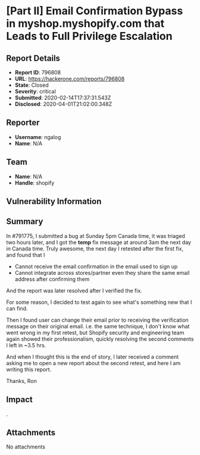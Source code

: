 # [Part II] Email Confirmation Bypass in myshop.myshopify.com that Leads to Full Privilege Escalation

## Report Details
- **Report ID**: 796808
- **URL**: https://hackerone.com/reports/796808
- **State**: Closed
- **Severity**: critical
- **Submitted**: 2020-02-14T17:37:31.543Z
- **Disclosed**: 2020-04-01T21:02:00.348Z

## Reporter
- **Username**: ngalog
- **Name**: N/A

## Team
- **Name**: N/A
- **Handle**: shopify

## Vulnerability Information
## Summary 
In #791775, I submitted a bug at Sunday 5pm Canada time, it was triaged two hours later, and I got the **temp** fix message at around 3am the next day in Canada time. Truly awesome, the next day I retested after the first fix, and found that I

- Cannot receive the email confirmation in the email used to sign up
- Cannot integrate across stores/partner even they share the same email address after confirming them

And the report was later resolved after I verified the fix.

For some reason, I decided to test again to see what's something new that I can find.

Then I found user can change their email prior to receiving the verification message on their original email. i.e. the same technique, I don't know what went wrong in my first retest, but Shopify security and engineering team again showed their professionalism, quickly resolving the second comments I left in ~3.5 hrs.

And when I thought this is the end of story, I later received a comment asking me to open a new report about the second retest, and here I am writing this report.

Thanks,
Ron

## Impact

.

## Attachments
No attachments
